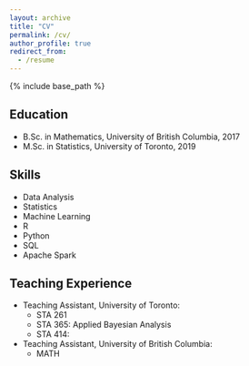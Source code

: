 ```yaml
---
layout: archive
title: "CV"
permalink: /cv/
author_profile: true
redirect_from:
  - /resume
---
```


{% include base_path %}

## Education
* B.Sc. in Mathematics, University of British Columbia, 2017
* M.Sc. in Statistics, University of Toronto, 2019
## Skills
* Data Analysis
* Statistics
* Machine Learning
* R
* Python
* SQL
* Apache Spark
## Teaching Experience
* Teaching Assistant, University of Toronto:
  * STA 261
  * STA 365: Applied Bayesian Analysis
  * STA 414: 
* Teaching Assistant, University of British Columbia:
  * MATH 
